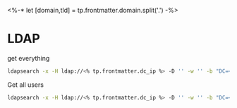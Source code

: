 <%-* let [domain,tld] = tp.frontmatter.domain.split('.') -%>
# LDAP
get everything
```bash
ldapsearch -x -H ldap://<% tp.frontmatter.dc_ip %> -D '' -w '' -b "DC=<% domain %>,DC=<% tld %>" > <% tp.frontmatter.dc_ip %>_ldap.txt
```

Get all users
```bash
ldapsearch -x -H ldap://<% tp.frontmatter.dc_ip %> -D '' -w '' -b "DC=<% domain %>,DC=<% tld %>"  '(objectClass=person)' > <% tp.frontmatter.dc_ip %>_ldap_users.txt
```
